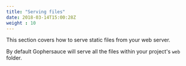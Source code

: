 ```yaml
---
title: "Serving files"
date: 2018-03-14T15:00:28Z
weight : 10
---
```


This section covers how to serve static files from your web server.

By default Gophersauce will serve all the files within your project's `web` folder.